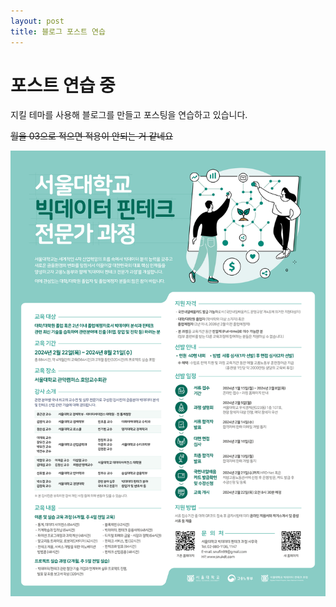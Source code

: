 ```yaml
---
layout: post
title: 블로그 포스트 연습
---
```


# 포스트 연습 중
지킬 테마를 사용해 블로그를 만들고 포스팅을 연습하고 있습니다.

~~월을 03으로 적으면 적용이 안되는 거 같네요~~

![서울대 빅데이터 핀테크 전문가과정](/images/bigdata.jpeg)
